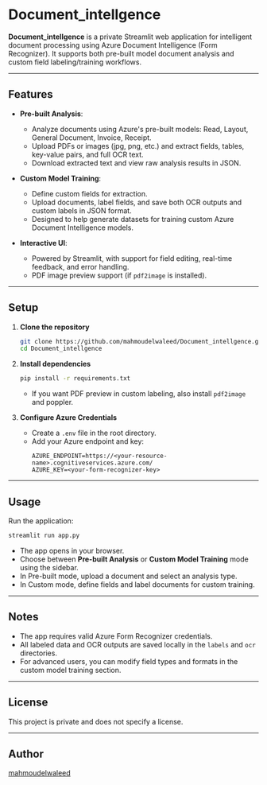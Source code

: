 # Document_intellgence

**Document_intellgence** is a private Streamlit web application for intelligent document processing using Azure Document Intelligence (Form Recognizer). It supports both pre-built model document analysis and custom field labeling/training workflows.

---

## Features

- **Pre-built Analysis**: 
  - Analyze documents using Azure's pre-built models: Read, Layout, General Document, Invoice, Receipt.
  - Upload PDFs or images (jpg, png, etc.) and extract fields, tables, key-value pairs, and full OCR text.
  - Download extracted text and view raw analysis results in JSON.

- **Custom Model Training**:
  - Define custom fields for extraction.
  - Upload documents, label fields, and save both OCR outputs and custom labels in JSON format.
  - Designed to help generate datasets for training custom Azure Document Intelligence models.

- **Interactive UI**:
  - Powered by Streamlit, with support for field editing, real-time feedback, and error handling.
  - PDF image preview support (if `pdf2image` is installed).

---

## Setup

1. **Clone the repository**
   ```bash
   git clone https://github.com/mahmoudelwaleed/Document_intellgence.git
   cd Document_intellgence
   ```

2. **Install dependencies**
   ```bash
   pip install -r requirements.txt
   ```
   - If you want PDF preview in custom labeling, also install `pdf2image` and poppler.

3. **Configure Azure Credentials**
   - Create a `.env` file in the root directory.
   - Add your Azure endpoint and key:
     ```
     AZURE_ENDPOINT=https://<your-resource-name>.cognitiveservices.azure.com/
     AZURE_KEY=<your-form-recognizer-key>
     ```

---

## Usage

Run the application:
```bash
streamlit run app.py
```

- The app opens in your browser.
- Choose between **Pre-built Analysis** or **Custom Model Training** mode using the sidebar.
- In Pre-built mode, upload a document and select an analysis type.
- In Custom mode, define fields and label documents for custom training.

---

## Notes

- The app requires valid Azure Form Recognizer credentials.
- All labeled data and OCR outputs are saved locally in the `labels` and `ocr` directories.
- For advanced users, you can modify field types and formats in the custom model training section.

---

## License

This project is private and does not specify a license.

---

## Author

[mahmoudelwaleed](https://github.com/mahmoudelwaleed)
